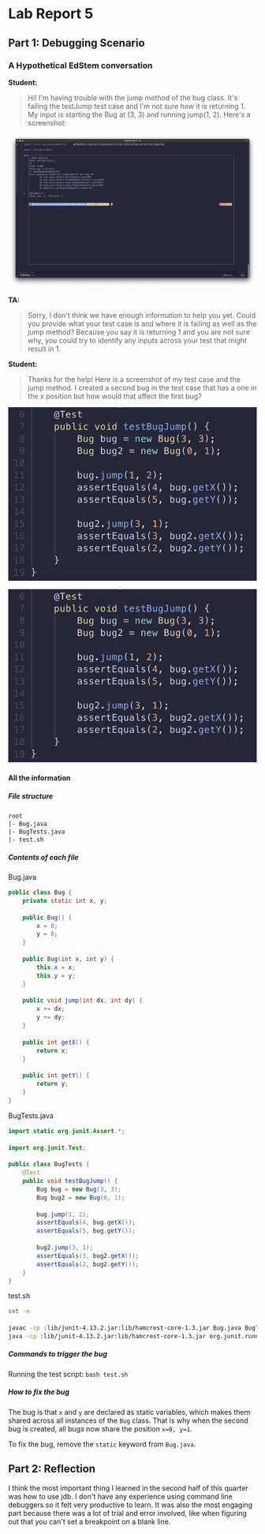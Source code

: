 # Lab Report 5

## Part 1: Debugging Scenario

### A Hypothetical EdStem conversation

**Student:**

> Hi! I'm having trouble with the jump method of the bug class.
> It's failing the testJump test case and I'm not sure how it is returning 1.
> My input is starting the Bug at (3, 3) and running jump(1, 2).
> Here's a screenshot:

![failing test case](images/labreport5_1.png)

**TA:**

> Sorry, I don't think we have enough information to help you yet.
> Could you provide what your test case is and where it is failing as well as the jump method?
> Because you say it is returning 1 and you are not sure why, you could try to identify any inputs across your test that might result in 1.

**Student:**

> Thanks for the help! Here is a screenshot of my test case and the jump method.
> I created a second bug in the test case that has a one in the x position but how would that affect the first bug?

![test case](images/labreport5_3.png)

![jump method](images/labreport5_3.png)

#### All the information

##### File structure

```
root
|- Bug.java
|- BugTests.java
|- test.sh
```

##### Contents of each file

Bug.java

```java
public class Bug {
    private static int x, y;

    public Bug() {
        x = 0;
        y = 0;
    }

    public Bug(int x, int y) {
        this.x = x;
        this.y = y;
    }

    public void jump(int dx, int dy) {
        x += dx;
        y += dy;
    }

    public int getX() {
        return x;
    }

    public int getY() {
        return y;
    }
}
```

BugTests.java

```java
import static org.junit.Assert.*;

import org.junit.Test;

public class BugTests {
    @Test
    public void testBugJump() {
        Bug bug = new Bug(3, 3);
        Bug bug2 = new Bug(0, 1);

        bug.jump(1, 2);
        assertEquals(4, bug.getX());
        assertEquals(5, bug.getY());

        bug2.jump(3, 1);
        assertEquals(3, bug2.getX());
        assertEquals(2, bug2.getY());
    }
}
```

test.sh

```bash
set -e

javac -cp :lib/junit-4.13.2.jar:lib/hamcrest-core-1.3.jar Bug.java BugTests.java
java -cp :lib/junit-4.13.2.jar:lib/hamcrest-core-1.3.jar org.junit.runner.JUnitCore BugTests
```

##### Commands to trigger the bug

Running the test script: `bash test.sh`

##### How to fix the bug

The bug is that `x` and `y` are declared as static variables, which makes them shared across all instances of the `Bug` class.
That is why when the second bug is created, all bugs now share the position `x=0, y=1`.

To fix the bug, remove the `static` keyword from `Bug.java`.

## Part 2: Reflection

I think the most important thing I learned in the second half of this quarter was how to use jdb.
I don't have any experience using command line debuggers so it felt very productive to learn.
It was also the most engaging part because there was a lot of trial and error involved, like when figuring out that you can't set a breakpoint on a blank line.
